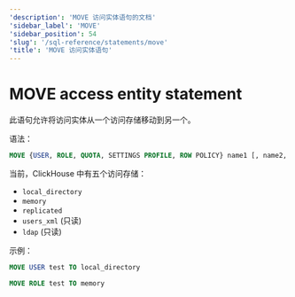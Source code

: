 ```yaml
---
'description': 'MOVE 访问实体语句的文档'
'sidebar_label': 'MOVE'
'sidebar_position': 54
'slug': '/sql-reference/statements/move'
'title': 'MOVE 访问实体语句'
---
```



# MOVE access entity statement

此语句允许将访问实体从一个访问存储移动到另一个。

语法：

```sql
MOVE {USER, ROLE, QUOTA, SETTINGS PROFILE, ROW POLICY} name1 [, name2, ...] TO access_storage_type
```

当前，ClickHouse 中有五个访问存储：
 - `local_directory`
 - `memory`
 - `replicated`
 - `users_xml` (只读)
 - `ldap` (只读)

示例：

```sql
MOVE USER test TO local_directory
```

```sql
MOVE ROLE test TO memory
```

